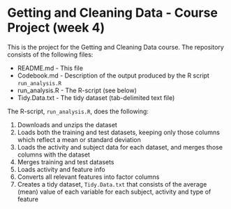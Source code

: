 # Getting and Cleaning Data - Course Project (week 4)

This is the project for the Getting and Cleaning Data course.
The repository consists of the following files:

* README.md - This file
* Codebook.md - Description of the output produced by the R script `run_analysis.R`
* run_analysis.R - The R-script (see below) 
* Tidy.Data.txt - The tidy dataset (tab-delimited text file)

The R-script, `run_analysis.R`, does the following:

1. Downloads and unzips the dataset  
2. Loads both the training and test datasets, keeping only those columns which
   reflect a mean or standard deviation
3. Loads the activity and subject data for each dataset, and merges those
   columns with the dataset
4. Merges training and test datasets
5. Loads activity and feature info
6. Converts all relevant features into factor columns
7. Creates a tidy dataset, `Tidy.Data.txt` that consists of the average (mean) value 
   of each variable for each subject, activity and type of feature
